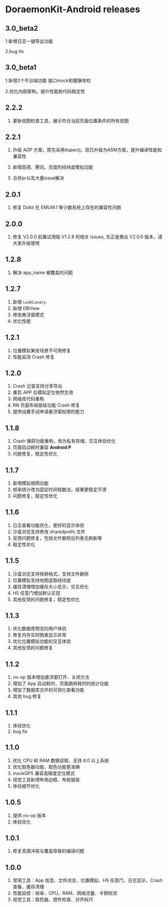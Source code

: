 DoraemonKit-Android releases
===

## 3.0_beta2
1.新增日志一键导出功能

2.bug fix

## 3.0_beta1
1.新增2个平台端功能 接口mock和健康体检

2.优化内部架构，提升性能和代码稳定性


## 2.2.2

1. 更新视图检查工具，展示符合当前页面位置条件的所有视图


## 2.2.1

1. 升级 AOP 方案，原先采用Aspectj，现已升级为ASM方案，提升编译性能和兼容性
   
2. 新增高德、腾讯、百度的经纬度模拟功能
   
3. 合并pr以及大量issue解决


## 2.0.1

1. 修复 Dokit 在 EMUI9.1 等少数系统上存在的兼容性问题

## 2.0.0

1. 修复 V2.0.0 前置试用版 V1.2.8 的相关 issues, 先正是推出 V2.0.0 版本，请大家升级使用

## 1.2.8

1. 解决 app_name 被覆盖的问题

## 1.2.7

1. 新增 `LeakCanary`
2. 新增 DBView
3. 修改悬浮窗模式
4. 优化性能

## 1.2.1

1. 位置模拟某些场景不可用修复
2. 性能监测 Crash 修复

## 1.2.0

1. Crash 记录支持分享导出
2. 重启 APP 后模拟定位依然生效
3. 网络库代码重构
4. RN 页面布局层级功能 Crash 修复
5. 提供设置手动申请悬浮窗权限的能力

## 1.1.8

1. Crash 捕获功能重构，改为私有存储，交互体验优化
2. 页面启动耗时兼容 __Android P__
3. 问题修复，稳定性优化

## 1.1.7

1. 新增模拟弱网功能
2. 帧率统计改为固定时间帧数法，结果更稳定平滑
3. 问题修复，稳定性优化

## 1.1.6

1. 日志查看功能优化，更好的显示体验
2. 沙盒浏览支持修改 sharedprefs 文件
3. 反馈问题修复，包括文件删除后列表无刷新等
4. 稳定性优化

## 1.1.5

1. 沙盒浏览支持视频格式，支持文件删除
2. 位置模拟支持地图选取经纬度
3. 缓存清理增加缓存大小显示，交互优化
4. H5 任意门增加默认实现
5. 其他反馈的问题修复，稳定性优化

## 1.1.3

1. 优化数据库预览的用户体验
2. 修复内存实时图表显示异常
3. 优化位置模拟功能的交互体验
4. 其他反馈的问题修复

## 1.1.2

1. no-op 版本增加悬浮窗打开、关闭方法
2. 增加了 App 启动耗时、页面跳转耗时的统计功能
3. 增加了数据库文件的可视化查看功能
4. 其他 bug 修复

## 1.1.1

1. 体验优化
2. bug fix

## 1.1.0

1. 优化 CPU 和 RAM 数据读取，支持 8.0 以上系统
2. 优化取色器功能，取色功能更准确
3. mockGPS 兼容高精度定位模式
4. 视觉工具新增布局边框、布局层级
5. 体验细节优化

## 1.0.5

1. 提供 no-op 版本
2. 体验优化

## 1.0.1

1. 修复资源冲突与覆盖导致的编译问题

## 1.0.0

1. 常用工具：App 信息、文件浏览、位置模拟、H5 任意门、日志显示、Crash 查看、缓存清理
2. 性能监控：帧率、CPU、RAM、网络流量、卡顿检测
3. 视觉工具：取色器、控件检查、对齐标尺

